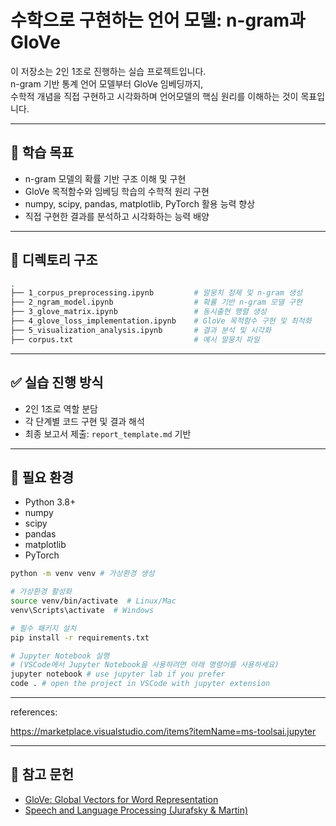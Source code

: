 # 수학으로 구현하는 언어 모델: n-gram과 GloVe

이 저장소는 2인 1조로 진행하는 실습 프로젝트입니다.  
n-gram 기반 통계 언어 모델부터 GloVe 임베딩까지,  
수학적 개념을 직접 구현하고 시각화하며 언어모델의 핵심 원리를 이해하는 것이 목표입니다.

---

## 🧠 학습 목표

- n-gram 모델의 확률 기반 구조 이해 및 구현
- GloVe 목적함수와 임베딩 학습의 수학적 원리 구현
- numpy, scipy, pandas, matplotlib, PyTorch 활용 능력 향상
- 직접 구현한 결과를 분석하고 시각화하는 능력 배양

---

## 📁 디렉토리 구조

```bash
.
├── 1_corpus_preprocessing.ipynb         # 말뭉치 정제 및 n-gram 생성
├── 2_ngram_model.ipynb                  # 확률 기반 n-gram 모델 구현
├── 3_glove_matrix.ipynb                 # 동시출현 행렬 생성
├── 4_glove_loss_implementation.ipynb    # GloVe 목적함수 구현 및 최적화
├── 5_visualization_analysis.ipynb       # 결과 분석 및 시각화
├── corpus.txt                           # 예시 말뭉치 파일
```

---

## ✅ 실습 진행 방식

- 2인 1조로 역할 분담
- 각 단계별 코드 구현 및 결과 해석
- 최종 보고서 제출: `report_template.md` 기반

---

## 🔧 필요 환경

- Python 3.8+
- numpy
- scipy
- pandas
- matplotlib
- PyTorch

```bash
python -m venv venv # 가상환경 생성

# 가상환경 활성화
source venv/bin/activate  # Linux/Mac
venv\Scripts\activate  # Windows

# 필수 패키지 설치
pip install -r requirements.txt

# Jupyter Notebook 실행
# (VSCode에서 Jupyter Notebook을 사용하려면 아래 명령어를 사용하세요)
jupyter notebook # use jupyter lab if you prefer
code . # open the project in VSCode with jupyter extension
```


---

references:

https://marketplace.visualstudio.com/items?itemName=ms-toolsai.jupyter

---

## 📌 참고 문헌

- [GloVe: Global Vectors for Word Representation](https://nlp.stanford.edu/pubs/glove.pdf)
- [Speech and Language Processing (Jurafsky & Martin)](https://web.stanford.edu/~jurafsky/slp3/)

